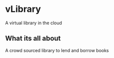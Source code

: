 # vLibrary

A virtual library in the cloud

## What its all about

A crowd sourced library to lend and borrow books
